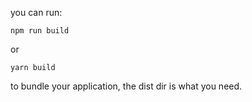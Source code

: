 you can run: 

```
npm run build
```

or

```
yarn build
```

to bundle your application, the dist dir is what you need.
